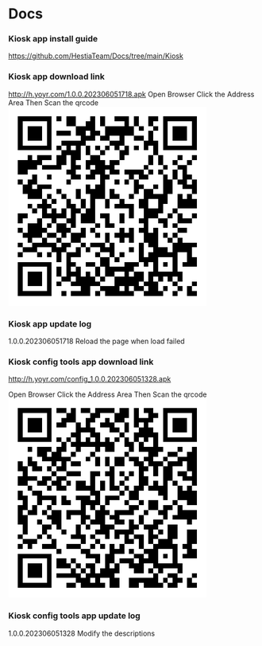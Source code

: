 # Docs

### Kiosk app install guide
https://github.com/HestiaTeam/Docs/tree/main/Kiosk

### Kiosk app download link
http://h.yoyr.com/1.0.0.202306051718.apk
Open Browser Click the Address Area Then Scan the qrcode  
![](https://github.com/HestiaTeam/Docs/blob/main/Kiosk/http___h.yoyr.com_1.0.0.202306051718.apk.png?raw=true)  
### Kiosk app update log
1.0.0.202306051718 Reload the page when load failed  

### Kiosk config tools app download link
http://h.yoyr.com/config_1.0.0.202306051328.apk  

Open Browser Click the Address Area Then Scan the qrcode  
![](https://github.com/HestiaTeam/Docs/blob/main/Kiosk/http___h.yoyr.com_config_1.0.0.202306051328.apk.png?raw=true)

### Kiosk config tools app update log
1.0.0.202306051328 Modify the descriptions
